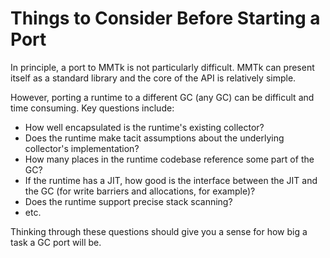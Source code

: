 # Things to Consider Before Starting a Port

In principle, a port to MMTk is not particularly difficult.
MMTk can present itself as a standard library and the core of the API is relatively simple.

However, porting a runtime to a different GC (any GC) can be difficult and time consuming.
Key questions include: 
 - How well encapsulated is the runtime's existing collector? 
 - Does the runtime make tacit assumptions about the underlying collector's implementation?
 - How many places in the runtime codebase reference some part of the GC?
 - If the runtime has a JIT, how good is the interface between the JIT and the GC (for write barriers and allocations, for example)?
 - Does the runtime support precise stack scanning? 
 - etc.

Thinking through these questions should give you a sense for how big a task a GC port will be.